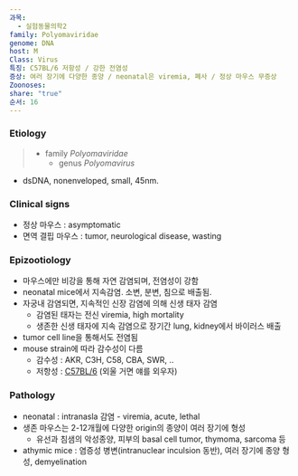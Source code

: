 ```yaml
---
과목:
  - 실험동물의학2
family: Polyomaviridae
genome: DNA
host: M
Class: Virus
특징: C57BL/6 저항성 / 강한 전염성
증상: 여러 장기에 다양한 종양 / neonatal은 viremia, 폐사 / 정상 마우스 무증상
Zoonoses: 
share: "true"
순서: 16
---
```


### Etiology

> - family *Polyomaviridae*
> 	- genus *Polyomavirus*

- dsDNA, nonenveloped, small, 45nm.

### Clinical signs
- 정상 마우스 : asymptomatic
- 면역 결핍 마우스 : tumor, neurological disease, wasting
### Epizootiology
- 마우스에만 비강을 통해 자연 감염되며, 전염성이 강함
- neonatal mice에서 지속감염. 소변, 분변, 침으로 배출됨.
- 자궁내 감염되면, 지속적인 신장 감염에 의해 신생 태자 감염
	- 감염된 태자는 전신 viremia, high mortality
	- 생존한 신생 태자에 지속 감염으로 장기간 lung, kidney에서 바이러스 배출
- tumor cell line을 통해서도 전염됨
- mouse strain에 따라 감수성이 다름
	- 감수성 : AKR, C3H, C58, CBA, SWR, ..
	- 저항성 : <u>C57BL/6</u> (외울 거면 얘를 외우자)

### Pathology
- neonatal : intranasla 감염 - viremia, acute, lethal
- 생존 마우스는 2-12개월에 다양한 origin의 종양이 여러 장기에 형성
	- 유선과 침샘의 악성종양, 피부의 basal cell tumor, thymoma, sarcoma 등
- athymic mice : 염증성 병변(intranuclear inculsion 동반), 여러 장기에 종양 형성, demyelination